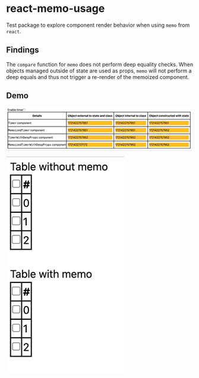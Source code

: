 # react-memo-usage

Test package to explore component render behavior when using `memo` from `react`.

## Findings

The `compare` function for `memo` does not perform deep equality checks. When objects managed outside of state are used as props, `memo` will not perform a deep equals and thus not trigger a re-render of the memoized component.

## Demo

![](./demo.gif)

![](./table-demo.gif)
